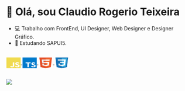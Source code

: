 # 👋 Olá, sou Claudio Rogerio Teixeira

- 💻 Trabalho com FrontEnd, UI Designer, Web Designer e Designer Gráfico.
- 📜 Estudando SAPUI5.

<div align="center">
  <a href="https://github.com/claudiorogerioteixeira">
</div>
<div style="display: inline_block"><br>
  <img align="center" alt="Rafa-Js" height="30" width="40" src="https://raw.githubusercontent.com/devicons/devicon/master/icons/javascript/javascript-plain.svg">
  <img align="center" alt="Rafa-Ts" height="30" width="40" src="https://raw.githubusercontent.com/devicons/devicon/master/icons/typescript/typescript-plain.svg">
  <img align="center" alt="Rafa-HTML" height="30" width="40" src="https://raw.githubusercontent.com/devicons/devicon/master/icons/html5/html5-original.svg">
  <img align="center" alt="Rafa-CSS" height="30" width="40" src="https://raw.githubusercontent.com/devicons/devicon/master/icons/css3/css3-original.svg">  
  
</div>
  
  ##
 
<div>   
  <a href="https://www.linkedin.com/in/claudiorogerioteixeira" target="_blank"><img src="https://img.shields.io/badge/-LinkedIn-%230077B5?style=for-the-badge&logo=linkedin&logoColor=white" target="_blank"></a>
</div>
